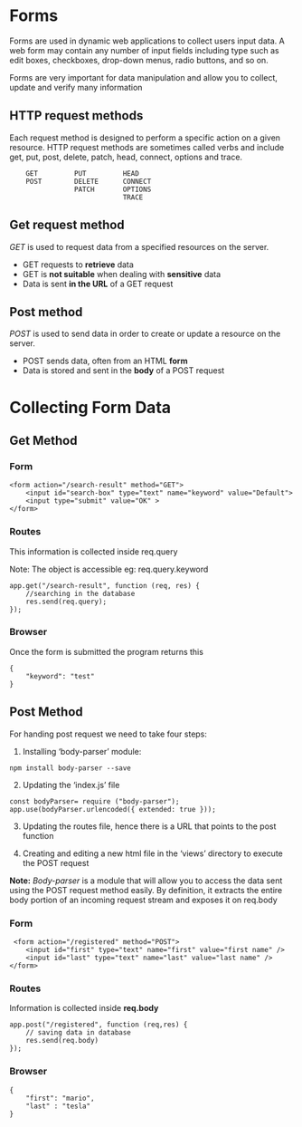 # Forms

Forms are used in dynamic web applications to collect users input data. A web form may contain any number of input fields including type such as edit boxes, checkboxes, drop-down menus, radio buttons, and so on.

Forms are very important for data manipulation and allow you to collect, update and verify many
information

## HTTP request methods

Each request method is designed to perform a specific action on a given resource. HTTP request methods are sometimes called verbs and include get, put, post, delete, patch, head, connect, options and trace.

```
    GET         PUT         HEAD
    POST        DELETE      CONNECT
                PATCH       OPTIONS
                            TRACE
```

## Get request method

*GET* is used to request data from a specified resources on the server.

- GET requests to **retrieve** data
- GET is **not suitable** when dealing with **sensitive** data
- Data is sent **in the URL** of a GET request

## Post method

*POST* is used to send data in order to create or update a resource on the server.

- POST sends data, often from an HTML **form**
- Data is stored and sent in the **body** of a POST request

# Collecting Form Data

## Get Method

### Form

```
<form action="/search-result" method="GET">
    <input id="search-box" type="text" name="keyword" value="Default">
    <input type="submit" value="OK" >
</form>
```

### Routes

This information is collected inside req.query 

Note: The object is accessible eg: req.query.keyword

```
app.get("/search-result", function (req, res) {
    //searching in the database
    res.send(req.query);
});
```

### Browser

Once the form is submitted the program returns this

    {   
        "keyword": "test"
    }


## Post Method

For handing post request we need to take four steps:

1. Installing ‘body-parser’ module: 

```
npm install body-parser --save
```

2. Updating the ‘index.js’ file

```
const bodyParser= require ("body-parser");
app.use(bodyParser.urlencoded({ extended: true }));
```

3. Updating the routes file, hence there is a URL that points to the post function

4. Creating and editing a new html file in the ‘views’ directory to execute the POST request

**Note:** *Body-parser* is a module that will allow you to access the data sent using the POST request method
easily. By definition, it extracts the entire body portion of an incoming request stream and exposes it
on req.body

### Form

```
 <form action="/registered" method="POST">
    <input id="first" type="text" name="first" value="first name" />
    <input id="last" type="text" name="last" value="last name" />
</form>
```

### Routes

Information is collected inside **req.body**

```
app.post("/registered", function (req,res) {
    // saving data in database
    res.send(req.body)
});
```

### Browser

    {
        "first": "mario",
        "last" : "tesla"
    }